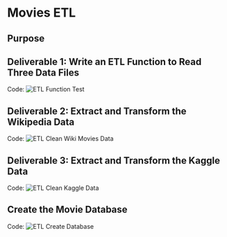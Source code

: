 # Movies ETL
## Purpose

## Deliverable 1: Write an ETL Function to Read Three Data Files
Code: ![ETL Function Test](ETL_function_test.ipynb)
## Deliverable 2: Extract and Transform the Wikipedia Data
Code: ![ETL Clean Wiki Movies Data](ETL_clean_wiki_movies.ipynb)
## Deliverable 3: Extract and Transform the Kaggle Data
Code: ![ETL Clean Kaggle Data](ETL_clean_kaggle_data.ipynb)
## Create the Movie Database
Code: ![ETL Create Database](ETL_create_database.ipynb)
